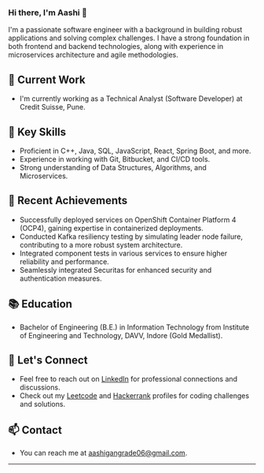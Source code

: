 ### Hi there, I'm Aashi 👋

I'm a passionate software engineer with a background in building robust applications and solving complex challenges. I have a strong foundation in both frontend and backend technologies, along with experience in microservices architecture and agile methodologies.

## 🔭 Current Work
- I'm currently working as a Technical Analyst (Software Developer) at Credit Suisse, Pune.

## 🌱 Key Skills
- Proficient in C++, Java, SQL, JavaScript, React, Spring Boot, and more.
- Experience in working with Git, Bitbucket, and CI/CD tools.
- Strong understanding of Data Structures, Algorithms, and Microservices.

## 🚀 Recent Achievements
- Successfully deployed services on OpenShift Container Platform 4 (OCP4), gaining expertise in containerized deployments.
- Conducted Kafka resiliency testing by simulating leader node failure, contributing to a more robust system architecture.
- Integrated component tests in various services to ensure higher reliability and performance.
- Seamlessly integrated Securitas for enhanced security and authentication measures.

## 📚 Education
- Bachelor of Engineering (B.E.) in Information Technology from Institute of Engineering and Technology, DAVV, Indore (Gold Medallist).

## 💬 Let's Connect
- Feel free to reach out on [LinkedIn](https://www.linkedin.com/in/aashi-gangrade-b4b955169/) for professional connections and discussions.
- Check out my [Leetcode] and [Hackerrank] profiles for coding challenges and solutions.

## 📫 Contact
- You can reach me at [aashigangrade06@gmail.com](aashigangrade06@gmail.com).

---


[website]: https://www.linkedin.com/in/aashi-gangrade-b4b955169/
[linkedin]: https://www.linkedin.com/in/aashi-gangrade-b4b955169/
[hackerrank]: https://www.hackerrank.com/aashigangrade06
[leetcode]: https://leetcode.com/iashi_g/
[gfg]: https://auth.geeksforgeeks.org/user/aashi_g/practice/
[codeforces]: https://codeforces.com/profile/aashi_g
[github]: https://github.com/aashigangrade

